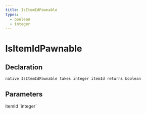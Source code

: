 ```yaml
---
title: IsItemIdPawnable
types:
  - boolean
  - integer
---
```


# IsItemIdPawnable

## Declaration

```
native IsItemIdPawnable takes integer itemId returns boolean
```

## Parameters
<dl>
  <dt>itemId `integer`</dt>
  <dd></dd>
</dl>